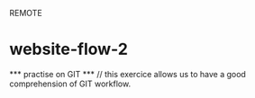 REMOTE 
# website-flow-2
*** practise on GIT ***
// this exercice allows us to have a good comprehension of GIT workflow.
